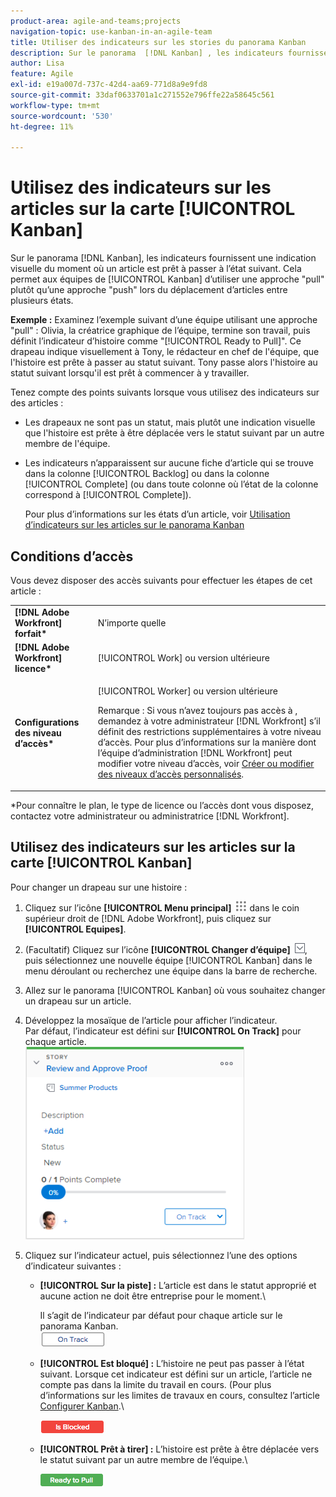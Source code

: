 ```yaml
---
product-area: agile-and-teams;projects
navigation-topic: use-kanban-in-an-agile-team
title: Utiliser des indicateurs sur les stories du panorama Kanban
description: Sur le panorama  [!DNL Kanban] , les indicateurs fournissent une indication visuelle du moment où un article est prêt à passer à l’état suivant. Cela permet aux équipes de Kanban d’utiliser une approche "pull" plutôt qu’une approche "push" lors du déplacement d’articles entre états.
author: Lisa
feature: Agile
exl-id: e19a007d-737c-42d4-aa69-771d8a9e9fd8
source-git-commit: 33daf0633701a1c271552e796ffe22a58645c561
workflow-type: tm+mt
source-wordcount: '530'
ht-degree: 11%

---
```


# Utilisez des indicateurs sur les articles sur la carte [!UICONTROL Kanban]

Sur le panorama [!DNL Kanban], les indicateurs fournissent une indication visuelle du moment où un article est prêt à passer à l’état suivant. Cela permet aux équipes de [!UICONTROL Kanban] d’utiliser une approche &quot;pull&quot; plutôt qu’une approche &quot;push&quot; lors du déplacement d’articles entre plusieurs états.

**Exemple :** Examinez l’exemple suivant d’une équipe utilisant une approche &quot;pull&quot; : Olivia, la créatrice graphique de l’équipe, termine son travail, puis définit l’indicateur d’histoire comme &quot;[!UICONTROL Ready to Pull]&quot;. Ce drapeau indique visuellement à Tony, le rédacteur en chef de l&#39;équipe, que l&#39;histoire est prête à passer au statut suivant. Tony passe alors l&#39;histoire au statut suivant lorsqu&#39;il est prêt à commencer à y travailler.

Tenez compte des points suivants lorsque vous utilisez des indicateurs sur des articles :

* Les drapeaux ne sont pas un statut, mais plutôt une indication visuelle que l&#39;histoire est prête à être déplacée vers le statut suivant par un autre membre de l&#39;équipe.
* Les indicateurs n’apparaissent sur aucune fiche d’article qui se trouve dans la colonne [!UICONTROL Backlog] ou dans la colonne [!UICONTROL Complete] (ou dans toute colonne où l’état de la colonne correspond à [!UICONTROL Complete]).

  Pour plus d’informations sur les états d’un article, voir [Utilisation d’indicateurs sur les articles sur le panorama Kanban](#updating-the-status-of-stories-and-subtasks)

## Conditions d’accès

Vous devez disposer des accès suivants pour effectuer les étapes de cet article :

<table style="table-layout:auto"> 
 <col> 
 <col> 
 <tbody> 
  <tr> 
   <td role="rowheader"><strong>[!DNL Adobe Workfront] forfait*</strong></td> 
   <td> <p>N’importe quelle</p> </td> 
  </tr> 
  <tr> 
   <td role="rowheader"><strong>[!DNL Adobe Workfront] licence*</strong></td> 
   <td> <p>[!UICONTROL Work] ou version ultérieure</p> </td> 
  </tr> 
  <tr> 
   <td role="rowheader"><strong>Configurations des niveau d’accès*</strong></td> 
   <td> <p>[!UICONTROL Worker] ou version ultérieure</p> <p>Remarque : Si vous n’avez toujours pas accès à , demandez à votre administrateur [!DNL Workfront] s’il définit des restrictions supplémentaires à votre niveau d’accès. Pour plus d’informations sur la manière dont l’équipe d’administration [!DNL Workfront] peut modifier votre niveau d’accès, voir <a href="../../administration-and-setup/add-users/configure-and-grant-access/create-modify-access-levels.md" class="MCXref xref">Créer ou modifier des niveaux d’accès personnalisés</a>.</p> </td> 
  </tr> 
 </tbody> 
</table>

&#42;Pour connaître le plan, le type de licence ou l’accès dont vous disposez, contactez votre administrateur ou administratrice [!DNL Workfront].

## Utilisez des indicateurs sur les articles sur la carte [!UICONTROL Kanban]

Pour changer un drapeau sur une histoire :

1. Cliquez sur l’icône **[!UICONTROL Menu principal]** ![](assets/main-menu-icon.png) dans le coin supérieur droit de [!DNL Adobe Workfront], puis cliquez sur **[!UICONTROL Equipes]**.

1. (Facultatif) Cliquez sur l’icône **[!UICONTROL Changer d’équipe]** ![Icône Changer d’équipe](assets/switch-team-icon.png), puis sélectionnez une nouvelle équipe [!UICONTROL Kanban] dans le menu déroulant ou recherchez une équipe dans la barre de recherche.

1. Allez sur le panorama [!UICONTROL Kanban] où vous souhaitez changer un drapeau sur un article.
1. Développez la mosaïque de l’article pour afficher l’indicateur.\
   Par défaut, l’indicateur est défini sur **[!UICONTROL On Track]** pour chaque article.\
   ![Carte Kanban](assets/agile-storycard-kanban-2021-350x308.png)

1. Cliquez sur l’indicateur actuel, puis sélectionnez l’une des options d’indicateur suivantes :

   * **[!UICONTROL Sur la piste] :** L’article est dans le statut approprié et aucune action ne doit être entreprise pour le moment.\

     Il s’agit de l’indicateur par défaut pour chaque article sur le panorama Kanban.\
      ![kanban_flag_ontrack.png](assets/kanban-flag-ontrack.png)

   * **[!UICONTROL Est bloqué] :** L’histoire ne peut pas passer à l’état suivant. Lorsque cet indicateur est défini sur un article, l’article ne compte pas dans la limite du travail en cours. (Pour plus d’informations sur les limites de travaux en cours, consultez l’article [Configurer Kanban](../../agile/get-started-with-agile-in-workfront/configure-kanban.md).\

     ![kanban_flag_locked.png](assets/kanban-flag-blocked.png)

   * **[!UICONTROL Prêt à tirer] :** L’histoire est prête à être déplacée vers le statut suivant par un autre membre de l’équipe.\

     ![kanban_flag_ready.png](assets/kanban-flag-ready.png)
